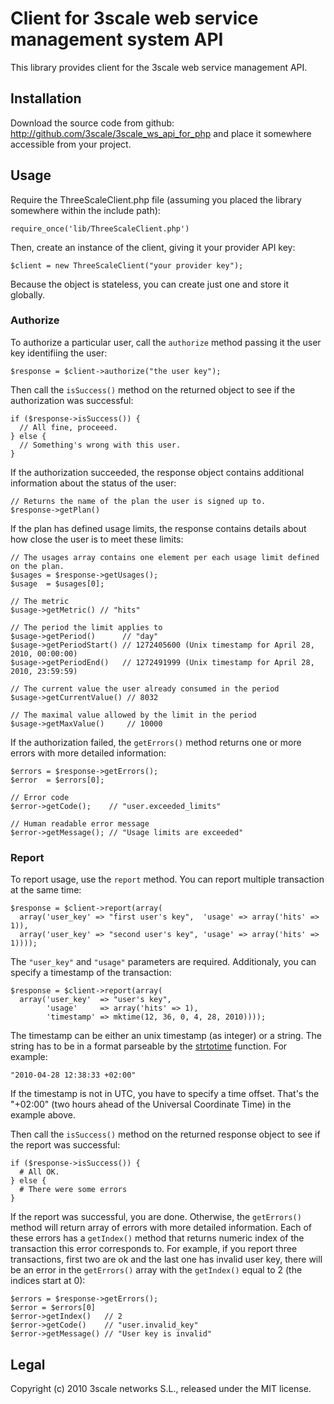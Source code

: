 # Client for 3scale web service management system API #

This library provides client for the 3scale web service management API.

## Installation

Download the source code from github: http://github.com/3scale/3scale_ws_api_for_php and place
it somewhere accessible from your project.

## Usage

Require the ThreeScaleClient.php file (assuming you placed the library somewhere within the
include path):

    require_once('lib/ThreeScaleClient.php')

Then, create an instance of the client, giving it your provider API key:

    $client = new ThreeScaleClient("your provider key");

Because the object is stateless, you can create just one and store it globally.

### Authorize

To authorize a particular user, call the `authorize` method passing it the user key
identifiing the user:

    $response = $client->authorize("the user key");

Then call the `isSuccess()` method on the returned object to see if the authorization was
successful:

    if ($response->isSuccess()) {
      // All fine, proceeed.
    } else {
      // Something's wrong with this user.
    }

If the authorization succeeded, the response object contains additional information about 
the status of the user:

    // Returns the name of the plan the user is signed up to.
    $response->getPlan()

If the plan has defined usage limits, the response contains details about how close the user
is to meet these limits:

    // The usages array contains one element per each usage limit defined on the plan.
    $usages = $response->getUsages();
    $usage  = $usages[0];

    // The metric
    $usage->getMetric() // "hits"

    // The period the limit applies to
    $usage->getPeriod()      // "day"
    $usage->getPeriodStart() // 1272405600 (Unix timestamp for April 28, 2010, 00:00:00)
    $usage->getPeriodEnd()   // 1272491999 (Unix timestamp for April 28, 2010, 23:59:59)

    // The current value the user already consumed in the period
    $usage->getCurrentValue() // 8032

    // The maximal value allowed by the limit in the period
    $usage->getMaxValue()     // 10000

If the authorization failed, the `getErrors()` method returns one or more errors with more
detailed information:

    $errors = $response->getErrors();
    $error  = $errors[0];

    // Error code
    $error->getCode();    // "user.exceeded_limits"

    // Human readable error message
    $error->getMessage(); // "Usage limits are exceeded"

### Report

To report usage, use the `report` method. You can report multiple transaction at the same time:

    $response = $client->report(array(
      array('user_key' => "first user's key",  'usage' => array('hits' => 1)),
      array('user_key' => "second user's key", 'usage' => array('hits' => 1))));

The `"user_key"` and `"usage"` parameters are required. Additionaly, you can specify a timestamp
of the transaction:

    $response = $client->report(array(
      array('user_key'  => "user's key",
            'usage'     => array('hits' => 1),
            'timestamp' => mktime(12, 36, 0, 4, 28, 2010))));

The timestamp can be either an unix timestamp (as integer) or a string. The string has to be in a
format parseable by the [strtotime](http://php.net/manual/en/function.strtotime.php) function.
For example:

    "2010-04-28 12:38:33 +02:00"

If the timestamp is not in UTC, you have to specify a time offset. That's the "+02:00" 
(two hours ahead of the Universal Coordinate Time) in the example above.

Then call the `isSuccess()` method on the returned response object to see if the report was
successful:

    if ($response->isSuccess()) {
      # All OK.
    } else {
      # There were some errors
    }

If the report was successful, you are done. Otherwise, the `getErrors()` method will return array
of errors with more detailed information. Each of these errors has a `getIndex()` method that
returns numeric index of the transaction this error corresponds to. For example, if you report
three transactions, first two are ok and the last one has invalid user key, there will be
an error in the `getErrors()` array with the `getIndex()` equal to 2 (the indices start at 0):

    $errors = $response->getErrors();
    $error = $errors[0]
    $error->getIndex()   // 2
    $error->getCode()    // "user.invalid_key"
    $error->getMessage() // "User key is invalid"

## Legal

Copyright (c) 2010 3scale networks S.L., released under the MIT license.

